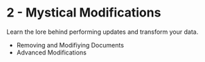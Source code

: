 # 2 - Mystical Modifications
​Learn the lore behind performing updates and transform your data.

- Removing and Modifiying Documents
- Advanced Modifications
